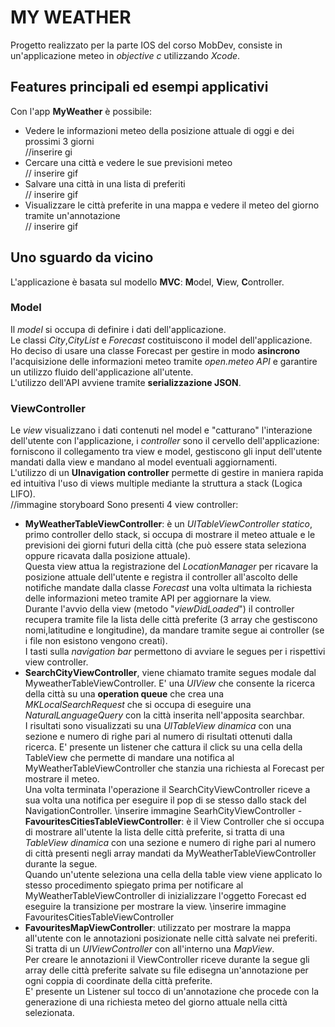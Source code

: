 # MY WEATHER
Progetto realizzato per la parte IOS del corso MobDev, consiste in un'applicazione meteo in *objective c* utilizzando *Xcode*.
## Features principali ed esempi applicativi
Con l'app **MyWeather** è possibile:

 - Vedere le informazioni meteo della posizione attuale di oggi e dei prossimi 3 giorni <br />
 //inserire gi
 - Cercare una città e vedere le sue previsioni meteo <br />
  // inserire gif
 - Salvare una città in una lista di preferiti <br />
 // inserire gif
 - Visualizzare le città preferite in una mappa e vedere il meteo del giorno tramite un'annotazione <br />
 // inserire gif

## Uno sguardo da vicino
L'applicazione è basata sul modello **MVC**: **M**odel, **V**iew, **C**ontroller.
### Model
Il *model* si occupa di definire i dati dell'applicazione. <br />
Le classi *City*,*CityList* e *Forecast* costituiscono il model dell'applicazione. Ho deciso di usare una classe Forecast per gestire in modo **asincrono** l'acquisizione delle informazioni meteo tramite *open.meteo API* e garantire un utilizzo fluido dell'applicazione all'utente. <br />
L'utilizzo dell'API avviene tramite **serializzazione JSON**. 
### ViewController
Le *view* visualizzano i dati contenuti nel model e "catturano" l'interazione dell'utente con l'applicazione, i *controller* sono il cervello dell'applicazione: forniscono il collegamento tra view e model, gestiscono gli input dell'utente mandati dalla view e mandano al model eventuali aggiornamenti. <br />
L'utilizzo di un **UInavigation controller** permette di gestire in maniera rapida ed intuitiva l'uso di views multiple mediante la struttura a stack (Logica LIFO). <br />
//immagine storyboard
Sono presenti 4 view controller:
 -  **MyWeatherTableViewController**: è un *UITableViewController statico*, primo controller dello stack, si occupa di mostrare il meteo attuale e le previsioni dei giorni futuri della città (che può essere stata seleziona oppure ricavata dalla posizione attuale).<br />
 Questa view attua la registrazione del *LocationManager* per ricavare la posizione attuale dell'utente e registra il controller all'ascolto delle notifiche mandate dalla classe *Forecast* una volta ultimata la richiesta delle informazioni meteo tramite API per aggiornare la view. <br />
 Durante l'avvio della view (metodo "*viewDidLoaded*") il controller recupera tramite file la lista delle città preferite (3 array che gestiscono nomi,latitudine e longitudine), da mandare tramite segue ai controller  (se i file non esistono vengono creati).<br />
 I tasti sulla *navigation bar* permettono di avviare le segues per i rispettivi view controller.
 - **SearchCityViewController**, viene chiamato tramite segues modale dal MyweatherTableViewController. E' una *UIView* che consente la ricerca della città su una **operation queue** che crea una *MKLocalSearchRequest* che si occupa di eseguire una *NaturalLanguageQuery* con la città inserita nell'apposita searchbar.<br />
 I risultati sono visualizzati su una *UITableView dinamica* con una sezione e numero di righe pari al numero di risultati ottenuti dalla ricerca. E' presente un listener che cattura il click su una cella della TableView che permette di mandare una notifica al MyWeatherTableViewController che stanzia una richiesta al Forecast per mostrare il meteo. <br />
 Una volta terminata l'operazione il SearchCityViewController riceve a sua volta una notifica per eseguire il pop di se stesso dallo stack del NavigationController.
 \\inserire immagine SearhCityViewController 
 -**FavouritesCitiesTableViewController**: è il View Controller che si occupa di mostrare all'utente la lista delle città preferite, si tratta di una *TableView dinamica* con una sezione e numero di righe pari al numero di città presenti negli array mandati da MyWeatherTableViewController durante la segue.<br />
 Quando un'utente seleziona una cella della table view viene applicato lo stesso procedimento spiegato prima per notificare al MyWeatherTableViewController di inizializzare l'oggetto Forecast ed eseguire la transizione per mostrare la view.
 \\inserire immagine FavouritesCitiesTableViewController
 - **FavouritesMapViewController**: utilizzato per mostrare la mappa all'utente con le annotazioni posizionate nelle città salvate nei preferiti. Si tratta di un *UIViewController* con all'interno una *MapView*. <br />
Per creare le annotazioni il ViewController riceve durante la segue gli array delle città preferite salvate su file edisegna un'annotazione per ogni coppia di coordinate della città preferite. <br />
E' presente un Listener sul tocco di un'annotazione che procede con la generazione di una richiesta meteo del giorno attuale nella città selezionata.
